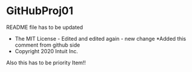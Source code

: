 # GitHubProj01
README file has to be updated
* The MIT License - Edited and edited again - new change
 *Added this comment from github side
 * Copyright 2020 Intuit Inc.

Also this has to be priority Item!!
